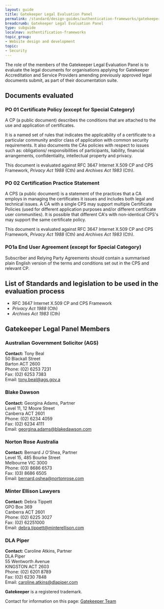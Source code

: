 ```yaml
---
layout: guide
title: Gatekeeper Legal Evaluation Panel
permalink: /standard/design-guides/authentication-frameworks/gatekeeper-legal-evaluation-panel/
breadcrumb: Gatekeeper Legal Evaluation Panel
type: subguide
localnav: authentification-frameworks
topic_group:
- Website design and development
topic:
- Security
---
```


The role of the members of the Gatekeeper Legal Evaluation Panel is to evaluate the legal documents for organisations applying for Gatekeeper Accreditation and Service Providers amending previously approved legal documents submit, as part of their documentation suite.

## Documents evaluated

### PO 01 Certificate Policy (except for Special Category)

A CP (a public document) describes the conditions that are attached to the use and application of certificates.

It is a named set of rules that indicates the applicability of a certificate to a particular community and/or class of application with common security requirements. It also documents the CAs policies with respect to issues such as: obligations/ responsibilities of participants, liability, financial arrangements, confidentiality, intellectual property and privacy.

This document is evaluated against RFC 3647 Internet X.509 CP and CPS Framework, *Privacy Act 1988* (Cth) and *Archives Act 1983* (Cth).

### PO 02 Certification Practice Statement

A CPS (a public document) is a statement of the practices that a CA employs in managing the certificates it issues and includes both legal and technical issues. A CA with a single CPS may support multiple Certificate Policies (used for different application purposes and/or different certificate user communities). It is possible that different CA's with non-identical CPS's may support the same certificate policy.

This document is evaluated against RFC 3647 Internet X.509 CP and CPS Framework, *Privacy Act 1988* (Cth) and *Archives Act 1983* (Cth).

### PO1a End User Agreement (except for Special Category)

Subscriber and Relying Party Agreements should contain a summarised plain English version of the terms and conditions set out in the CPS and relevant CP.

## List of Standards and legislation to be used in the evaluation process
 - RFC 3647 Internet X.509 CP and CPS Framework
 - *Privacy Act 1988* (Cth)
 - *Archives Act 1983* (Cth)

## Gatekeeper Legal Panel Members

### Australian Government Solicitor (AGS)

**Contact:** Tony Beal <br>
50 Blackall Street <br>
Barton ACT 2600 <br>
Phone: (02) 6253 7231 <br>
Fax: (02) 6253 7383 <br>
Email: [tony.beal@ags.gov.a](mailto:tony.beal@ags.gov.au)

### Blake Dawson

**Contact:** Georgina Adams, Partner <br>
Level 11, 12 Moore Street <br>
Canberra ACT 2601 <br>
Phone: (02) 6234 4059 <br>
Fax: (02) 6234 4111<br>
Email: [georgina.adams@blakedawson.com](mailto:georgina.adams@blakedawson.com)

### Norton Rose Australia

**Contact:** Bernard J O'Shea, Partner <br>
Level 15, 485 Bourke Street <br>
Melbourne VIC 3000 <br>
Phone: (03) 8686 6573 <br> 
Fax: (03) 8686 6505 <br>
Email: [bernard.oshea@nortonrose.com](mailto:bernard.oshea@nortonrose.com)

### Minter Ellison Lawyers

**Contact:** Debra Tippett <br>
GPO Box 369 <br> 
Canberra ACT 2601 <br>
Phone: (02) 6225 3027 <br>
Fax: (02) 62251000 <br>
Email: [debra.tippett@minterellison.com](mailto:debra.tippett@minterellison.com)

### DLA Piper

**Contact:** Caroline Atkins, Partner <br> 
DLA Piper <br> 
55 Wentworth Avenue <br> 
KINGSTON ACT 2603 <br> 
Phone: (02) 6201 8789 <br>
Fax: (02) 6230 7848 <br> 
Email: [caroline.atkins@dlapiper.com](mailto:caroline.atkins@dlapiper.com)

**Gatekeeper** is a registered trademark.

Contact for information on this page: [Gatekeeper Team](mailto:authentication@dta.gov.au) 
